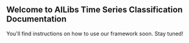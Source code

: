## Welcome to AILibs Time Series Classification Documentation

You'll find instructions on how to use our framework soon. Stay tuned!
